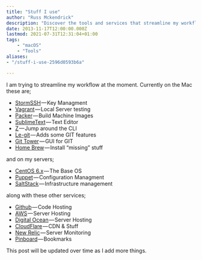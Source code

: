 ```yaml
---
title: "Stuff I use"
author: "Russ Mckendrick"
description: "Discover the tools and services that streamline my workflow as a developer and sysadmin. From local development with Vagrant and Packer to server management with Puppet and SaltStack, this article covers the essential software and platforms I rely on for both my macOS setup and server infrastructure. Learn about my preferred code editors, version control tools, hosting providers, and more."
date: 2013-11-17T12:00:00.000Z
lastmod: 2021-07-31T12:31:04+01:00
tags:
    - "macOS"
    - "Tools"
aliases:
- "/stuff-i-use-2596d0593b6a"

---
```


I am trying to streamline my workflow at the moment. Currently on the Mac these are;

- [StormSSH](https://github.com/emre/storm) — Key Managment
- [Vagrant](http://www.vagrantup.com) — Local Server testing
- [Packer](http://www.packer.io) — Build Machine Images
- [SublimeText](http://www.sublimetext.com) — Text Editor
- [Z](https://github.com/rupa/z) — Jump around the CLI
- [Le-git](http://www.git-legit.org) — Adds some GIT features
- [Git Tower](http://www.git-tower.com) — GUI for GIT
- [Home Brew](http://brew.sh) — Install “missing” stuff

and on my servers;

- [CentOS 6.x](http://centos.org) — The Base OS
- [Puppet](http://puppetlabs.com) — Configuration Managment
- [SaltStack](http://www.saltstack.com/community/) — Infrastructure management

along with these other services;

- [Github](https://github.com/russmckendrick) — Code Hosting
- [AWS](http://aws.amazon.com) — Server Hosting
- [Digital Ocean](https://www.digitalocean.com) — Server Hosting
- [CloudFlare](https://www.cloudflare.com) — CDN & Stuff
- [New Relic](http://newrelic.com) — Server Monitoring
- [Pinboard](https://pinboard.in/) — Bookmarks

This post will be updated over time as I add more things.
